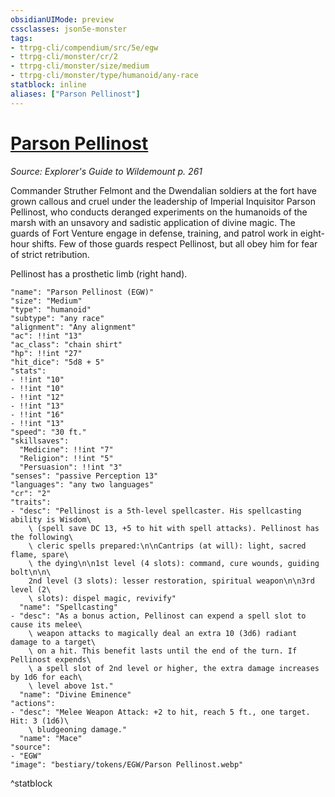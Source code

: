 ```yaml
---
obsidianUIMode: preview
cssclasses: json5e-monster
tags:
- ttrpg-cli/compendium/src/5e/egw
- ttrpg-cli/monster/cr/2
- ttrpg-cli/monster/size/medium
- ttrpg-cli/monster/type/humanoid/any-race
statblock: inline
aliases: ["Parson Pellinost"]
---
```

# [Parson Pellinost](3-Compendium\CLI\bestiary\npc/parson-pellinost-egw.md)
*Source: Explorer's Guide to Wildemount p. 261*  

Commander Struther Felmont and the Dwendalian soldiers at the fort have grown callous and cruel under the leadership of Imperial Inquisitor Parson Pellinost, who conducts deranged experiments on the humanoids of the marsh with an unsavory and sadistic application of divine magic. The guards of Fort Venture engage in defense, training, and patrol work in eight-hour shifts. Few of those guards respect Pellinost, but all obey him for fear of strict retribution.

Pellinost has a prosthetic limb (right hand).

```statblock
"name": "Parson Pellinost (EGW)"
"size": "Medium"
"type": "humanoid"
"subtype": "any race"
"alignment": "Any alignment"
"ac": !!int "13"
"ac_class": "chain shirt"
"hp": !!int "27"
"hit_dice": "5d8 + 5"
"stats":
- !!int "10"
- !!int "10"
- !!int "12"
- !!int "13"
- !!int "16"
- !!int "13"
"speed": "30 ft."
"skillsaves":
  "Medicine": !!int "7"
  "Religion": !!int "5"
  "Persuasion": !!int "3"
"senses": "passive Perception 13"
"languages": "any two languages"
"cr": "2"
"traits":
- "desc": "Pellinost is a 5th-level spellcaster. His spellcasting ability is Wisdom\
    \ (spell save DC 13, +5 to hit with spell attacks). Pellinost has the following\
    \ cleric spells prepared:\n\nCantrips (at will): light, sacred flame, spare\
    \ the dying\n\n1st level (4 slots): command, cure wounds, guiding bolt\n\n\
    2nd level (3 slots): lesser restoration, spiritual weapon\n\n3rd level (2\
    \ slots): dispel magic, revivify"
  "name": "Spellcasting"
- "desc": "As a bonus action, Pellinost can expend a spell slot to cause its melee\
    \ weapon attacks to magically deal an extra 10 (3d6) radiant damage to a target\
    \ on a hit. This benefit lasts until the end of the turn. If Pellinost expends\
    \ a spell slot of 2nd level or higher, the extra damage increases by 1d6 for each\
    \ level above 1st."
  "name": "Divine Eminence"
"actions":
- "desc": "Melee Weapon Attack: +2 to hit, reach 5 ft., one target. Hit: 3 (1d6)\
    \ bludgeoning damage."
  "name": "Mace"
"source":
- "EGW"
"image": "bestiary/tokens/EGW/Parson Pellinost.webp"
```
^statblock